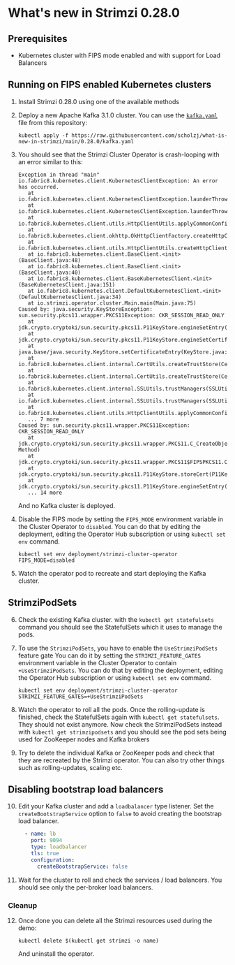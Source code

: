 # What's new in Strimzi 0.28.0

## Prerequisites

* Kubernetes cluster with FIPS mode enabled and with support for Load Balancers

## Running on FIPS enabled Kubernetes clusters

1. Install Strimzi 0.28.0 using one of the available methods

2. Deploy a new Apache Kafka 3.1.0 cluster.
   You can use the [`kafka.yaml`](./kafka.yaml) file from this repository:
   ```
   kubectl apply -f https://raw.githubusercontent.com/scholzj/what-is-new-in-strimzi/main/0.28.0/kafka.yaml
   ```

3. You should see that the Strimzi Cluster Operator is crash-looping with an error similar to this:
   ```
   Exception in thread "main" io.fabric8.kubernetes.client.KubernetesClientException: An error has occurred.
      at io.fabric8.kubernetes.client.KubernetesClientException.launderThrowable(KubernetesClientException.java:103)
      at io.fabric8.kubernetes.client.KubernetesClientException.launderThrowable(KubernetesClientException.java:97)
      at io.fabric8.kubernetes.client.utils.HttpClientUtils.applyCommonConfiguration(HttpClientUtils.java:214)
      at io.fabric8.kubernetes.client.okhttp.OkHttpClientFactory.createHttpClient(OkHttpClientFactory.java:89)
      at io.fabric8.kubernetes.client.utils.HttpClientUtils.createHttpClient(HttpClientUtils.java:164)
      at io.fabric8.kubernetes.client.BaseClient.<init>(BaseClient.java:48)
      at io.fabric8.kubernetes.client.BaseClient.<init>(BaseClient.java:40)
      at io.fabric8.kubernetes.client.BaseKubernetesClient.<init>(BaseKubernetesClient.java:151)
      at io.fabric8.kubernetes.client.DefaultKubernetesClient.<init>(DefaultKubernetesClient.java:34)
      at io.strimzi.operator.cluster.Main.main(Main.java:75)
   Caused by: java.security.KeyStoreException: sun.security.pkcs11.wrapper.PKCS11Exception: CKR_SESSION_READ_ONLY
      at jdk.crypto.cryptoki/sun.security.pkcs11.P11KeyStore.engineSetEntry(P11KeyStore.java:1049)
      at jdk.crypto.cryptoki/sun.security.pkcs11.P11KeyStore.engineSetCertificateEntry(P11KeyStore.java:515)
      at java.base/java.security.KeyStore.setCertificateEntry(KeyStore.java:1235)
      at io.fabric8.kubernetes.client.internal.CertUtils.createTrustStore(CertUtils.java:100)
      at io.fabric8.kubernetes.client.internal.CertUtils.createTrustStore(CertUtils.java:74)
      at io.fabric8.kubernetes.client.internal.SSLUtils.trustManagers(SSLUtils.java:140)
      at io.fabric8.kubernetes.client.internal.SSLUtils.trustManagers(SSLUtils.java:90)
      at io.fabric8.kubernetes.client.utils.HttpClientUtils.applyCommonConfiguration(HttpClientUtils.java:203)
      ... 7 more
   Caused by: sun.security.pkcs11.wrapper.PKCS11Exception: CKR_SESSION_READ_ONLY
      at jdk.crypto.cryptoki/sun.security.pkcs11.wrapper.PKCS11.C_CreateObject(Native Method)
      at jdk.crypto.cryptoki/sun.security.pkcs11.wrapper.PKCS11$FIPSPKCS11.C_CreateObject(PKCS11.java:1950)
      at jdk.crypto.cryptoki/sun.security.pkcs11.P11KeyStore.storeCert(P11KeyStore.java:1567)
      at jdk.crypto.cryptoki/sun.security.pkcs11.P11KeyStore.engineSetEntry(P11KeyStore.java:1045)
      ... 14 more
   ```
   And no Kafka cluster is deployed.

4. Disable the FIPS mode by setting the `FIPS_MODE` environment variable in the Cluster Operator to `disabled`.
   You can do that by editing the deployment, editing the Operator Hub subscription or using `kubectl set env` command.
   ```
   kubectl set env deployment/strimzi-cluster-operator FIPS_MODE=disabled
   ```
5. Watch the operator pod to recreate and start deploying the Kafka cluster.

## StrimziPodSets

6. Check the existing Kafka cluster.
   with the `kubectl get statefulsets` command you should see the StatefulSets which it uses to manage the pods.

7. To use the `StrimziPodSets`, you have to enable the `UseStrimziPodSets` feature gate
   You can do it by setting the `STRIMZI_FEATURE_GATES` environment variable in the Cluster Operator to contain `+UseStrimziPodSets`.
   You can do that by editing the deployment, editing the Operator Hub subscription or using `kubectl set env` command.
   ```
   kubectl set env deployment/strimzi-cluster-operator STRIMZI_FEATURE_GATES=+UseStrimziPodSets
   ```

8. Watch the operator to roll all the pods.
   Once the rolling-update is finished, check the StatefulSets again with `kubectl get statefulsets`.
   They should not exist anymore.
   Now check the StrimziPodSets instead with `kubectl get strimzipodsets` and you should see the pod sets being used for ZooKeeper nodes and Kafka brokers

9. Try to delete the individual Kafka or ZooKeeper pods and check that they are recreated by the Strimzi operator.
   You can also try other things such as rolling-updates, scaling etc.

## Disabling bootstrap load balancers

10. Edit your Kafka cluster and add a `loadbalancer` type listener.
    Set the `createBootstrapService` option to `false` to avoid creating the bootstrap load balancer.
    ```yaml
      - name: lb
        port: 9094
        type: loadbalancer
        tls: true
        configuration:
          createBootstrapService: false
    ```

11. Wait for the cluster to roll and check the services / load balancers.
    You should see only the per-broker load balancers.

### Cleanup

12. Once done you can delete all the Strimzi resources used during the demo:
    ```
    kubectl delete $(kubectl get strimzi -o name)
    ```
    And uninstall the operator.
